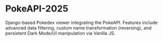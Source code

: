 # PokeAPI-2025
Django-based Pokedex viewer integrating the PokeAPI. Features include advanced data filtering, custom name transformation (reversing), and persistent Dark Mode/UI manipulation via Vanilla JS.
